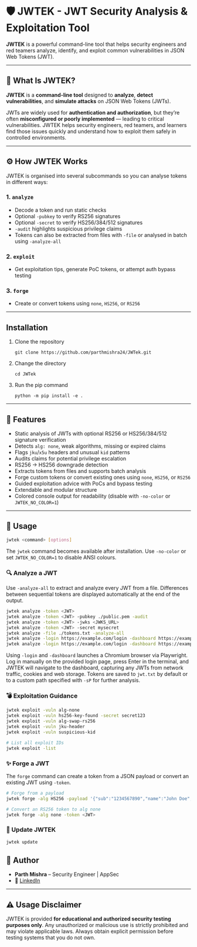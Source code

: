 # 🛡️ JWTEK - JWT Security Analysis & Exploitation Tool

**JWTEK** is a powerful command-line tool that helps security engineers and red teamers analyze, identify, and exploit common vulnerabilities in JSON Web Tokens (JWT).

---

## 🔎 What Is JWTEK?

**JWTEK** is a **command-line tool** designed to **analyze**, **detect vulnerabilities**, and **simulate attacks** on JSON Web Tokens (JWTs).

JWTs are widely used for **authentication and authorization**, but they’re often **misconfigured or poorly implemented** — leading to critical vulnerabilities. JWTEK helps security engineers, red teamers, and learners find those issues quickly and understand how to exploit them safely in controlled environments.

---

## ⚙️ How JWTEK Works

JWTEK is organised into several subcommands so you can analyse tokens in
different ways:

### 1. `analyze`
- Decode a token and run static checks
- Optional `-pubkey` to verify RS256 signatures
- Optional `-secret` to verify HS256/384/512 signatures
- `-audit` highlights suspicious privilege claims
- Tokens can also be extracted from files with `-file` or analysed in batch
  using `-analyze-all`

### 2. `exploit`
- Get exploitation tips, generate PoC tokens, or attempt auth bypass testing

### 3. `forge`
- Create or convert tokens using `none`, `HS256`, or `RS256`


---

## Installation
1. Clone the repository
   ```
   git clone https://github.com/parthmishra24/JWTek.git
   ```
2. Change the directory
   ```
   cd JWTek
   ```
3. Run the pip command
   ```
   python -m pip install -e .
   ```
---

## 🚀 Features

- Static analysis of JWTs with optional RS256 or HS256/384/512 signature verification
- Detects `alg: none`, weak algorithms, missing or expired claims
- Flags `jku`/`x5u` headers and unusual `kid` patterns
- Audits claims for potential privilege escalation
- RS256 → HS256 downgrade detection
- Extracts tokens from files and supports batch analysis
- Forge custom tokens or convert existing ones using `none`, `HS256`, or `RS256`
- Guided exploitation advice with PoCs and bypass testing
- Extendable and modular structure
- Colored console output for readability (disable with `-no-color` or `JWTEK_NO_COLOR=1`)

---

## 🧰 Usage

```bash
jwtek <command> [options]
```
The `jwtek` command becomes available after installation.
Use `-no-color` or set `JWTEK_NO_COLOR=1` to disable ANSI colours.

### 🔍 Analyze a JWT

Use `-analyze-all` to extract and analyze every JWT from a file. Differences
between sequential tokens are displayed automatically at the end of the output.

```bash
jwtek analyze -token <JWT>
jwtek analyze -token <JWT> -pubkey ./public.pem -audit
jwtek analyze -token <JWT> -jwks <JWKS_URL>
jwtek analyze -token <JWT> -secret mysecret
jwtek analyze -file ./tokens.txt -analyze-all
jwtek analyze -login https://example.com/login -dashboard https://example.com/app
jwtek analyze -login https://example.com/login -dashboard https://example.com/app -sP myjwt.txt
```

Using `-login` and `-dashboard` launches a Chromium browser via Playwright. Log
in manually on the provided login page, press Enter in the terminal, and JWTEK
will navigate to the dashboard, capturing any JWTs from network traffic, cookies
and web storage. Tokens are saved to `jwt.txt` by default or to a custom path
specified with `-sP` for further analysis.

### 💣 Exploitation Guidance

```bash
jwtek exploit -vuln alg-none
jwtek exploit -vuln hs256-key-found -secret secret123
jwtek exploit -vuln alg-swap-rs256
jwtek exploit -vuln jku-header
jwtek exploit -vuln suspicious-kid
```

```bash
# List all exploit IDs
jwtek exploit -list
```

### ✨ Forge a JWT

The `forge` command can create a token from a JSON payload or convert an existing JWT using `-token`.

```bash
# Forge from a payload
jwtek forge -alg HS256 -payload '{"sub":"1234567890","name":"John Doe","admin":true}' -secret secret

# Convert an RS256 token to alg none
jwtek forge -alg none -token <JWT>
```

### 🔄 Update JWTEK

```bash
jwtek update
```

## 🧠 Author

- **Parth Mishra** – Security Engineer | AppSec
- 🔗 [LinkedIn](https://www.linkedin.com/in/parthmishra24/)

---

## ⚠️ Usage Disclaimer

JWTEK is provided **for educational and authorized security testing purposes only**.
Any unauthorized or malicious use is strictly prohibited and may violate applicable
laws. Always obtain explicit permission before testing systems that you do not own.

